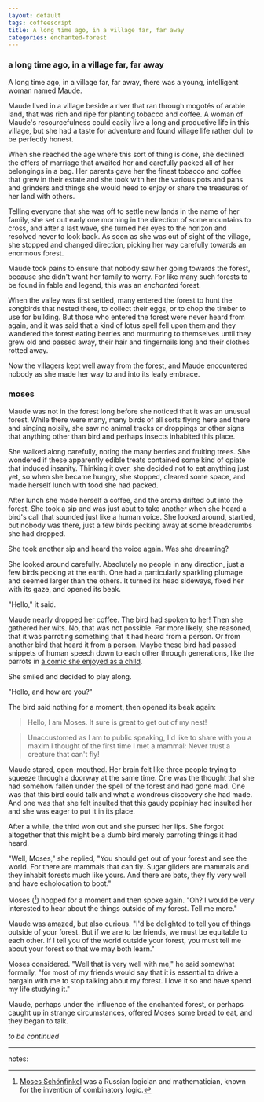 ```yaml
---
layout: default
tags: coffeescript
title: A long time ago, in a village far, far away
categories: enchanted-forest
---
```


### a long time ago, in a village far, far away

A long time ago, in a village far, far away, there was a young, intelligent woman named Maude.

Maude lived in a village beside a river that ran through mogotés of arable land, that was rich and ripe for planting tobacco and coffee. A woman of Maude's resourcefulness could easily live a long and productive life in this village, but she had a taste for adventure and found village life rather dull to be perfectly honest.

When she reached the age where this sort of thing is done, she declined the offers of marriage that awaited her and carefully packed all of her belongings in a bag. Her parents gave her the finest tobacco and coffee that grew in their estate and she took with her the various pots and pans and grinders and things she would need to enjoy or share the treasures of her land with others.

Telling everyone that she was off to settle new lands in the name of her family, she set out early one morning in the direction of some mountains to cross, and after a last wave, she turned her eyes to the horizon and resolved never to look back. As soon as she was out of sight of the village, she stopped and changed direction, picking her way carefully towards an enormous forest.

Maude took pains to ensure that nobody saw her going towards the forest, because she didn't want her family to worry. For like many such forests to be found in fable and legend, this was an *enchanted* forest.

When the valley was first settled, many entered the forest to hunt the songbirds that nested there, to collect their eggs, or to chop the timber to use for building. But those who entered the forest were never heard from again, and it was said that a kind of lotus spell fell upon them and they wandered the forest eating berries and murmuring to themselves until they grew old and passed away, their hair and fingernails long and their clothes rotted away.

Now the villagers kept well away from the forest, and Maude encountered nobody as she made her way to and into its leafy embrace.

### moses

Maude was not in the forest long before she noticed that it was an unusual forest. While there were many, many birds of all sorts flying here and there and singing noisily, she saw no animal tracks or droppings or other signs that anything other than bird and perhaps insects inhabited this place.

She walked along carefully, noting the many berries and fruiting trees. She wondered if these apparently edible treats contained some kind of opiate that induced insanity. Thinking it over, she decided not to eat anything just yet, so when she became hungry, she stopped, cleared some space, and made herself lunch with food she had packed.

After lunch she made herself a coffee, and the aroma drifted out into the forest. She took a sip and was just abut to take another when she heard a bird's call that sounded just like a human voice. She looked around, startled, but nobody was there, just a few birds pecking away at some breadcrumbs she had dropped.

She took another sip and heard the voice again. Was she dreaming?

She looked around carefully. Absolutely no people in any direction, just a few birds pecking at the earth. One had a particularly sparkling plumage and seemed larger than the others. It turned its head sideways, fixed her with its gaze, and opened its beak.

"Hello," it said.

Maude nearly dropped her coffee. The bird had spoken to her! Then she gathered her wits. No, that was not possible. Far more likely, she reasoned, that it was parroting something that it had heard from a person. Or from another bird that heard it from a person. Maybe these bird had passed snippets of human speech down to each other through generations, like the parrots in [a comic she enjoyed as a child](https://en.wikipedia.org/wiki/Red_Rackham's_Treasure).

She smiled and decided to play along.

"Hello, and how are you?"

The bird said nothing for a moment, then opened its beak again:

> Hello, I am Moses. It sure is great to get out of my nest! 

> Unaccustomed as I am to public speaking, I'd like to share with you a maxim I thought of the first time I met a mammal: Never trust a creature that can't fly! 

Maude stared, open-mouthed. Her brain felt like three people trying to squeeze through a doorway at the same time. One was the thought that she had somehow fallen under the spell of the forest and had gone mad. One was that this bird could talk and what a wondrous discovery she had made. And one was that she felt insulted that this gaudy popinjay had insulted her and she was eager to put it in its place.

After a while, the third won out and she pursed her lips. She forgot altogether that this might be a dumb bird merely parroting things it had heard.

"Well, Moses," she replied, "You should get out of your forest and see the world. For there are mammals that can fly. Sugar gliders are mammals and they inhabit forests much like yours. And there are bats, they fly very well and have echolocation to boot."

Moses ([^moses]) hopped for a moment and then spoke again. "Oh? I would be very interested to hear about the things outside of my forest. Tell me more."

Maude was amazed, but also curious. "I'd be delighted to tell you of things outside of your forest. But if we are to be friends, we must be equitable to each other. If I tell you of the world outside your forest, you must tell me about your forest so that we may both learn."

Moses considered. "Well that is very well with me," he said somewhat formally, "for most of my friends would say that it is essential to drive a bargain with me to stop talking about my forest. I love it so and have spend my life studying it."

Maude, perhaps under the influence of the enchanted forest, or perhaps caught up in strange circumstances, offered Moses some bread to eat, and they began to talk.

*to be continued*

---

notes:

[^moses]: [Moses Schönfinkel](https://en.wikipedia.org/wiki/Moses_Schönfinkel) was a Russian logician and mathematician, known for the invention of combinatory logic.

